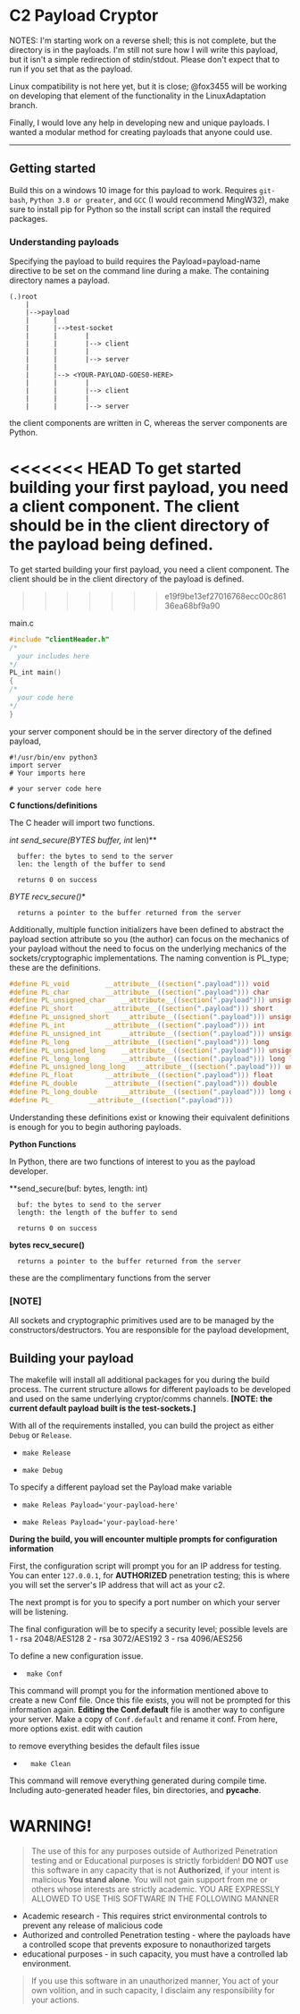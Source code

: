 # C2 Payload Cryptor

NOTES:
I'm starting work on a reverse shell; this is not complete, but the directory is in the payloads. I'm still not sure how I will write this payload, but it isn't a simple redirection of stdin/stdout. Please don't expect that to run if you set that as the payload.

Linux compatibility is not here yet, but it is close; @fox3455 will be working on developing that element of the functionality in the LinuxAdaptation branch.

Finally, I would love any help in developing new and unique payloads. I wanted a modular method for creating payloads that anyone could use. 

---
## Getting started
Build this on a windows 10 image for this payload to work.
Requires ```git-bash```, ```Python 3.8 or greater```, and ```GCC``` (I would recommend MingW32), make sure to install pip for Python so the install script can install the required packages.

### Understanding payloads
Specifying the payload to build requires the Payload=payload-name directive to be set on the command line during a make. The containing directory names a payload.
```
(.)root
    |
    |-->payload
    |      |
    |      |-->test-socket
    |      |       |
    |      |       |--> client
    |      |       |
    |      |       |--> server
    |      |
    |      |--> <YOUR-PAYLOAD-GOES0-HERE>
    |      |       |
    |      |       |--> client
    |      |       |
    |      |       |--> server
```
the client components are written in C, whereas the server components are Python. 

<<<<<<< HEAD
To get started building your first payload, you need a client component. The client should be in the client directory of the payload being defined.
=======
To get started building your first payload, you need a client component. The client should be in the client directory of the payload is defined.
>>>>>>> e19f9be13ef27016768ecc00c86136ea68bf9a90

main.c
```C
#include "clientHeader.h"
/*
  your includes here
*/
PL_int main()
{
/*
  your code here
*/
}
```
your server component should be in the server directory of the defined payload, 
```python3
#!/usr/bin/env python3
import server
# Your imports here

# your server code here
```
**C functions/definitions**

The C header will import two functions.

**int send_secure(BYTES* buffer, int* len)**
```
  buffer: the bytes to send to the server
  len: the length of the buffer to send
  
  returns 0 on success
```
**BYTE* recv_secure()**
```
  returns a pointer to the buffer returned from the server 
```
Additionally, multiple function initializers have been defined to abstract the payload section attribute so you (the author) can focus on the mechanics of your payload without the need to focus on the underlying mechanics of the sockets/cryptographic implementations. The naming convention is PL_type; these are the definitions.
```C
#define PL_void			__attribute__((section(".payload"))) void
#define PL_char 		__attribute__((section(".payload"))) char 
#define PL_unsigned_char 	__attribute__((section(".payload"))) unsigned char 
#define PL_short 		__attribute__((section(".payload"))) short
#define PL_unsigned_short 	__attribute__((section(".payload"))) unsigned short
#define PL_int		 	__attribute__((section(".payload"))) int
#define PL_unsigned_int		__attribute__((section(".payload"))) unsigned int
#define PL_long		 	__attribute__((section(".payload"))) long 
#define PL_unsigned_long 	__attribute__((section(".payload"))) unsigned long
#define PL_long_long	 	__attribute__((section(".payload"))) long long
#define PL_unsigned_long_long 	__attribute__((section(".payload"))) unsigned long long
#define PL_float	 	__attribute__((section(".payload"))) float
#define PL_double	 	__attribute__((section(".payload"))) double
#define PL_long_double	 	__attribute__((section(".payload"))) long double
#define PL_		 	__attribute__((section(".payload")))
```
Understanding these definitions exist or knowing their equivalent definitions is enough for you to begin authoring payloads.

**Python Functions**

In Python, there are two functions of interest to you as the payload developer.


**send_secure(buf: bytes, length: int)
```
  buf: the bytes to send to the server
  length: the length of the buffer to send
  
  returns 0 on success
```
**bytes recv_secure()**
```
  returns a pointer to the buffer returned from the server 
```
these are the complimentary functions from the server 

### [NOTE]
All sockets and cryptographic primitives used are to be managed by the constructors/destructors. You are responsible for the payload development, 
## Building your payload

The makefile will install all additional packages for you during the build process. The current structure allows for different payloads to be developed and used on the same underlying cryptor/comms channels. **[NOTE: the current default payload built is the test-sockets.]**

With all of the requirements installed, you can build the project as either ```Debug``` or ```Release```.
  -     make Release 
  -     make Debug

To specify a different payload set the Payload make variable
  -     make Releas Payload='your-payload-here'
  -     make Releas Payload='your-payload-here'

**During the build, you will encounter  multiple prompts for configuration information**

First, the configuration script will prompt you for an IP address for testing. You can enter ```127.0.0.1```, for **AUTHORIZED** penetration testing; this is where you will set the server's IP address that will act as your c2. 

The next prompt is for you to specify a port number on which your server will be listening. 

The final configuration will be to specify a security level; possible levels are 
    1 - rsa 2048/AES128
    2 - rsa 3072/AES192
    3 - rsa 4096/AES256

To define a new configuration issue.
-      make Conf
This command will prompt you for the information mentioned above to create a new Conf file. Once this file exists, you will not be prompted for this information again. 
**Editing the Conf.default** file is another way to configure your server. Make a copy of ```Conf.default``` and rename it conf. From here, more options exist. edit with caution

to remove everything besides the default files issue
-       make Clean
This command will remove everything generated during compile time. Including auto-generated header files, bin directories, and __pycache__.

# WARNING!
> The use of this for any purposes outside of Authorized Penetration testing and or Educational purposes is strictly forbidden! **DO NOT** use this software in any capacity that is not **Authorized**, if your intent is malicious **You stand alone**. You will not gain support from me or others whose interests are strictly academic.
> YOU ARE EXPRESSLY ALLOWED TO USE THIS SOFTWARE IN THE FOLLOWING MANNER
* Academic research - This requires strict environmental controls to prevent any release of malicious code 
* Authorized and controlled Penetration testing - where the payloads have a controlled scope that prevents exposure to nonauthorized targets
* educational purposes - in such capacity, you must have a controlled lab environment.

> If you use this software in an unauthorized manner, You act of your own volition, and in such capacity, I disclaim any responsibility for your actions. 
